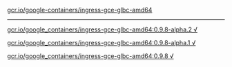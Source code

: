 [gcr.io/google-containers/ingress-gce-glbc-amd64](https://hub.docker.com/r/sqeven/ingress-gce-glbc-amd64/tags/) 

----
[gcr.io/google_containers/ingress-gce-glbc-amd64:0.9.8-alpha.2 √](https://hub.docker.com/r/sqeven/ingress-gce-glbc-amd64/tags/)

[gcr.io/google_containers/ingress-gce-glbc-amd64:0.9.8-alpha.1 √](https://hub.docker.com/r/sqeven/ingress-gce-glbc-amd64/tags/)

[gcr.io/google_containers/ingress-gce-glbc-amd64:0.9.8 √](https://hub.docker.com/r/sqeven/ingress-gce-glbc-amd64/tags/)

